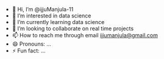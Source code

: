 - 👋 Hi, I’m @ijjuManjula-11
- 👀 I’m interested in data science
- 🌱 I’m currently learning data science
- 💞️ I’m looking to collaborate on real time projects
- 📫 How to reach me through email ijjumanjula@gmail.com
- 😄 Pronouns: ...
- ⚡ Fun fact: ...

<!---
ijjuManjula-11/ijjuManjula-11 is a ✨ special ✨ repository because its `README.md` (this file) appears on your GitHub profile.
You can click the Preview link to take a look at your changes.
--->
